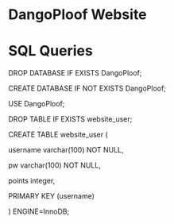 # DangoPloof Website
 
# SQL Queries

DROP DATABASE IF EXISTS DangoPloof;

CREATE DATABASE IF NOT EXISTS DangoPloof;

USE DangoPloof;


DROP TABLE IF EXISTS website_user;

CREATE TABLE website_user (

  username varchar(100) NOT NULL,

  pw varchar(100) NOT NULL,

  points integer,

  PRIMARY KEY (username)

) ENGINE=InnoDB;
